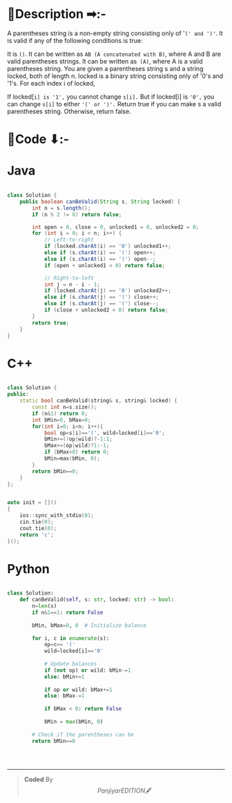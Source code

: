 # 📍Description ➡:-
<!-- Describe your first thoughts on how to solve this problem. -->
A parentheses string is a non-empty string consisting only of '`(' and ')'`. It is valid if any of the following conditions is true:

It is `()`.
It can be written as `AB (A concatenated with B)`, where A and B are valid parentheses strings.
It can be written as` (A)`, where A is a valid parentheses string.
You are given a parentheses string s and a string locked, both of length n. locked is a binary string consisting only of '0's and '1's. For each index i of locked,

If locked[`i] is '1',` you cannot change `s[i].`
But if locked[i] is `'0',` you can change `s[i]` to either `'(' or ')'.`
Return true if you can make s a valid parentheses string. Otherwise, return false.



# 📝Code ⬇:-



# Java
```java []

class Solution {
    public boolean canBeValid(String s, String locked) {
        int n = s.length();
        if (n % 2 != 0) return false;

        int open = 0, close = 0, unlocked1 = 0, unlocked2 = 0;
        for (int i = 0; i < n; i++) {
            // Left-to-right
            if (locked.charAt(i) == '0') unlocked1++;
            else if (s.charAt(i) == '(') open++;
            else if (s.charAt(i) == ')') open--;
            if (open + unlocked1 < 0) return false;

            // Right-to-left
            int j = n - i - 1;
            if (locked.charAt(j) == '0') unlocked2++;
            else if (s.charAt(j) == ')') close++;
            else if (s.charAt(j) == '(') close--;
            if (close + unlocked2 < 0) return false;
        }
        return true;
    }
}

```

# C++
``` cpp []

class Solution {
public:
    static bool canBeValid(string& s, string& locked) {
        const int n=s.size();
        if (n&1) return 0;
        int bMin=0, bMax=0;
        for(int i=0; i<n; i++){
            bool op=s[i]=='(', wild=locked[i]=='0';
            bMin+=(!op|wild)?-1:1;
            bMax+=(op|wild)?1:-1;
            if (bMax<0) return 0;
            bMin=max(bMin, 0);
        }
        return bMin==0;
    }
};


auto init = []()
{ 
    ios::sync_with_stdio(0);
    cin.tie(0);
    cout.tie(0);
    return 'c';
}();
```

# Python
``` python []

class Solution:
    def canBeValid(self, s: str, locked: str) -> bool:
        n=len(s)
        if n&1==1: return False
        
        bMin, bMax=0, 0  # Initialize balance
        
        for i, c in enumerate(s):
            op=c== '('
            wild=locked[i]=='0'
            
            # Update balances
            if (not op) or wild: bMin-=1  
            else: bMin+=1  
            
            if op or wild: bMax+=1  
            else: bMax-=1  
            
            if bMax < 0: return False
            
            bMin = max(bMin, 0)
        
        # Check if the parentheses can be 
        return bMin==0

        
           
```

---

>    **Coded** By $$Panjiyar EDITION 🖋  $$

               
